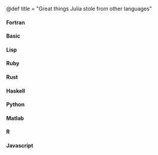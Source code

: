 @def title = "Great things Julia stole from other languages"

#### Fortran
#### Basic
#### Lisp
#### Ruby
#### Rust
#### Haskell
#### Python
#### Matlab
#### R
#### Javascript

